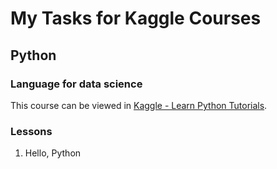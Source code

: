 # My Tasks for Kaggle Courses

## Python
### Language for data science

This course can be viewed in [Kaggle - Learn Python Tutorials](https://www.kaggle.com/learn/python/).

### Lessons

1. Hello, Python


